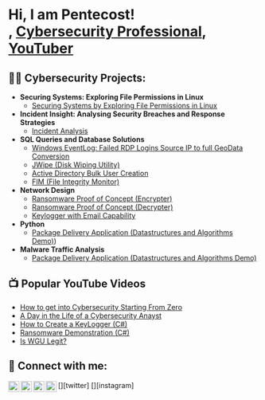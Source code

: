 <h1>Hi, I am Pentecost! <br/><a href="https://github.com/joshmadakor1"></a>, <a href="https://www.linkedin.com/in/pentecostfada/">Cybersecurity Professional</a>, <a href="https://www.youtube.com/@cyber_techspace">YouTuber</a></h1>

<h2>👨‍💻 Cybersecurity Projects:</h2>

- <b>Securing Systems: Exploring File Permissions in Linux</b>
  - [Securing Systems by Exploring File Permissions in Linux](https://github.com/Pentyfada/Securing-Systems-Exploring-File-Permissions-in-Linux/blob/main/README.md)
- <b>Incident Insight: Analysing Security Breaches and Response Strategies</b>
  - [Incident Analysis](https://github.com/Pentyfada/Indepth-incident-analysis/blob/main/README.md) <b><i></b></i>
- <b>SQL Queries and Database Solutions</b>
  - [Windows EventLog: Failed RDP Logins Source IP to full GeoData Conversion](https://github.com/Pentyfada/Securing-Systems-Exploring-File-Permissions-in-Linux/blob/main/README.md)
  - [JWipe (Disk Wiping Utility)](https://github.com/Pentyfada/Securing-Systems-Exploring-File-Permissions-in-Linux/blob/main/README.md)
  - [Active Directory Bulk User Creation](https://github.com/Pentyfada/Securing-Systems-Exploring-File-Permissions-in-Linux/blob/main/README.md)
  - [FIM (File Integrity Monitor)](https://github.com/Pentyfada/Securing-Systems-Exploring-File-Permissions-in-Linux/blob/main/README.md)
- <b>Network Design</b>
  - [Ransomware Proof of Concept (Encrypter)](https://github.com/Pentyfada/Securing-Systems-Exploring-File-Permissions-in-Linux/blob/main/README.md)
  - [Ransomware Proof of Concept (Decrypter)](https://github.com/Pentyfada/Securing-Systems-Exploring-File-Permissions-in-Linux/blob/main/README.md)
  - [Keylogger with Email Capability](https://github.com/Pentyfada/Securing-Systems-Exploring-File-Permissions-in-Linux/blob/main/README.md)
- <b>Python</b>
  - [Package Delivery Application (Datastructures and Algorithms Demo)](https://github.com/Pentyfada/Malware-analysis/edit/main/README.md))
- <b>Malware Traffic Analysis</b>
  - [Package Delivery Application (Datastructures and Algorithms Demo)](https://github.com/Pentyfada/Malware-analysis/edit/main/README.md)

<h2>📺 Popular YouTube Videos</h2>

- [How to get into Cybersecurity Starting From Zero](https://www.youtube.com/watch?v=a83ASGn_V_s)
- [A Day in the Life of a Cybersecurity Anayst](https://www.youtube.com/watch?v=uHy3oM7NnoU)
- [How to Create a KeyLogger (C#)](https://www.youtube.com/watch?v=N-L9hklSlNk)
- [Ransomware Demonstration (C#)](https://www.youtube.com/watch?v=OfvdQeh79s0)
- [Is WGU Legit?](https://www.youtube.com/watch?v=E2MwRWxDBkA)

<h2> 🤳 Connect with me:</h2>

[<img align="left" alt="JoshMadakor | YouTube" width="22px" src="https://cdn.jsdelivr.net/npm/simple-icons@v3/icons/youtube.svg" />][youtube]
[<img align="left" alt="JoshMadakor | Twitter" width="22px" src="https://cdn.jsdelivr.net/npm/simple-icons@v3/icons/twitter.svg" />][twitter]
[<img align="left" alt="JoshMadakor | LinkedIn" width="22px" src="https://cdn.jsdelivr.net/npm/simple-icons@v3/icons/linkedin.svg" />][linkedin]
[<img align="left" alt="JoshMadakor | Instagram" width="22px" src="https://cdn.jsdelivr.net/npm/simple-icons@v3/icons/instagram.svg" />][instagram]


[youtube]: https://www.youtube.com/c/joshmadakor
[linkedin]: https://www.linkedin.com/in/pentecostfada
<!--
**joshmadakor1/joshmadakor1** is a ✨ _special_ ✨ repository because its `README.md` (this file) appears on your GitHub profile.

Here are some ideas to get you started:

- 🔭 I’m currently working on ...
- 🌱 I’m currently learning ...
- 👯 I’m looking to collaborate on ...
- 🤔 I’m looking for help with ...
- 💬 Ask me about ...
- 📫 How to reach me: ...
- 😄 Pronouns: ...
- ⚡ Fun fact: ...
-->
